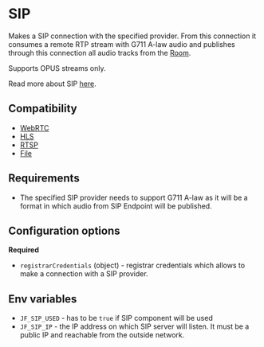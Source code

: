 # SIP

Makes a SIP connection with the specified provider.
From this connection it consumes a remote RTP stream with G711 A-law audio
and publishes through this connection all audio tracks from the [Room](REFLINK_TO_ROOM).

Supports OPUS streams only.

Read more about SIP [here](https://www.rfc-editor.org/rfc/rfc3261.html).

## Compatibility

* [WebRTC](../peers/webrtc.md)
* [HLS](./hls.md)
* [RTSP](./rtsp.md)
* [File](./file.md)

## Requirements
* The specified SIP provider needs to support G711 A-law as it will be a format in which audio from
SIP Endpoint will be published.


## Configuration options

**Required**

* `registrarCredentials` (object) - registrar credentials which allows to make a connection with a SIP provider.

## Env variables

* `JF_SIP_USED` - has to be `true` if SIP component will be used
* `JF_SIP_IP` - the IP address on which SIP server will listen. It must be a public IP and reachable from the outside network. 
